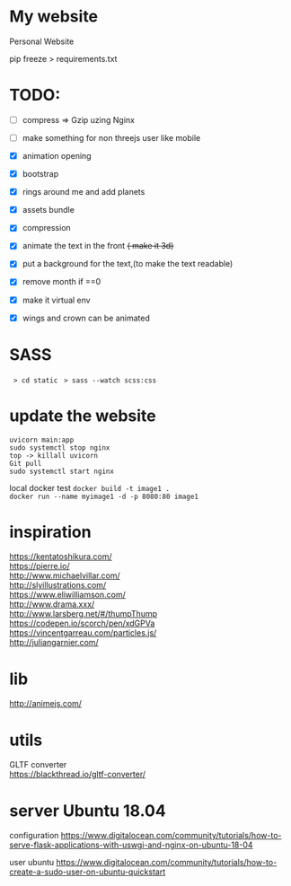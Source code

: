 My website
==========

Personal Website  

pip freeze > requirements.txt

TODO:
=====

 - [ ] compress => Gzip  uzing Nginx
 - [ ] make something for non threejs user like mobile
 - [x] animation opening
 - [x] bootstrap
 - [x] rings around me and add planets
 - [x] assets bundle
 - [x] compression
 - [x] animate the text in the front ~~( make it 3d)~~
 - [x] put a background for the text,(to make the text readable)
 - [x] remove month if ==0
 - [x] make it virtual env
 - [x] wings and crown can be animated


SASS
====
` > cd static`
` > sass --watch scss:css`

update the website
==================

`uvicorn main:app`   
`sudo systemctl stop nginx`  
`top -> killall uvicorn`  
`Git pull`  
`sudo systemctl start nginx`  

local docker test
`docker build -t image1 .`  
`docker run --name myimage1 -d -p 8080:80 image1`  

inspiration
===============
https://kentatoshikura.com/  
https://pierre.io/  
http://www.michaelvillar.com/  
http://slyillustrations.com/  
https://www.eliwilliamson.com/  
http://www.drama.xxx/  
http://www.larsberg.net/#/thumpThump  
https://codepen.io/scorch/pen/xdGPVa  
https://vincentgarreau.com/particles.js/  
http://juliangarnier.com/

lib 
====
http://animejs.com/  

utils
=====
GLTF converter  
https://blackthread.io/gltf-converter/  

server Ubuntu 18.04
===============

configuration
https://www.digitalocean.com/community/tutorials/how-to-serve-flask-applications-with-uswgi-and-nginx-on-ubuntu-18-04


user ubuntu
https://www.digitalocean.com/community/tutorials/how-to-create-a-sudo-user-on-ubuntu-quickstart